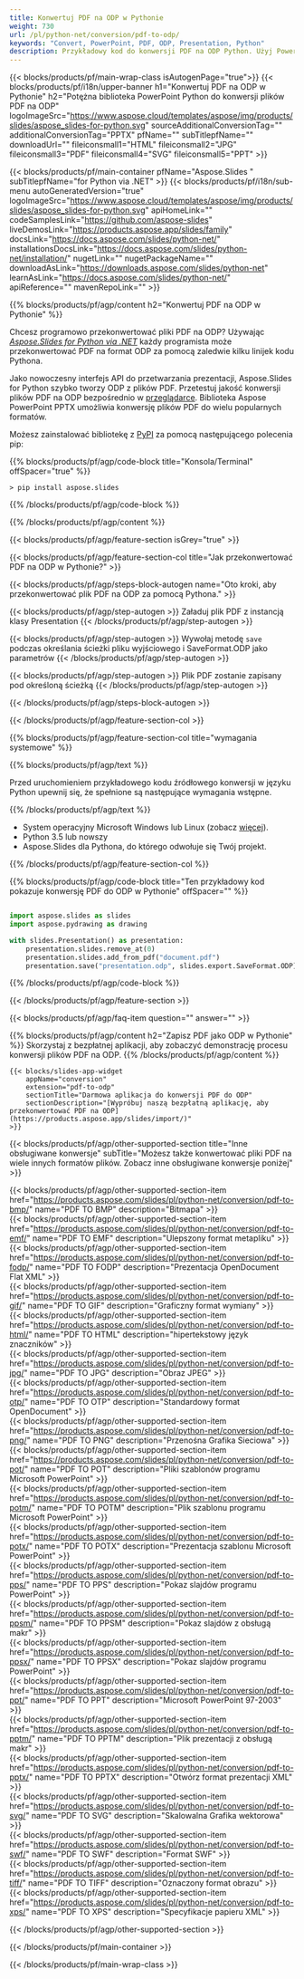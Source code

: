 ```yaml
---
title: Konwertuj PDF na ODP w Pythonie
weight: 730
url: /pl/python-net/conversion/pdf-to-odp/ 
keywords: "Convert, PowerPoint, PDF, ODP, Presentation, Python"
description: Przykładowy kod do konwersji PDF na ODP Python. Użyj PowerPoint Python API do wsadowej konwersji plików PDF na pliki ODP.
---
```


{{< blocks/products/pf/main-wrap-class isAutogenPage="true">}}
{{< blocks/products/pf/i18n/upper-banner h1="Konwertuj PDF na ODP w Pythonie" h2="Potężna biblioteka PowerPoint Python do konwersji plików PDF na ODP" logoImageSrc="https://www.aspose.cloud/templates/aspose/img/products/slides/aspose_slides-for-python.svg" sourceAdditionalConversionTag="" additionalConversionTag="PPTX" pfName="" subTitlepfName="" downloadUrl="" fileiconsmall1="HTML" fileiconsmall2="JPG" fileiconsmall3="PDF" fileiconsmall4="SVG" fileiconsmall5="PPT" >}}

{{< blocks/products/pf/main-container pfName="Aspose.Slides " subTitlepfName="for Python via .NET" >}}
{{< blocks/products/pf/i18n/sub-menu autoGeneratedVersion="true" logoImageSrc="https://www.aspose.cloud/templates/aspose/img/products/slides/aspose_slides-for-python.svg" apiHomeLink="" codeSamplesLink="https://github.com/aspose-slides" liveDemosLink="https://products.aspose.app/slides/family" docsLink="https://docs.aspose.com/slides/python-net/" installationsDocsLink="https://docs.aspose.com/slides/python-net/installation/" nugetLink="" nugetPackageName="" downloadAsLink="https://downloads.aspose.com/slides/python-net" learnAsLink="https://docs.aspose.com/slides/python-net/" apiReference="" mavenRepoLink="" >}}

{{% blocks/products/pf/agp/content h2="Konwertuj PDF na ODP w Pythonie" %}}

Chcesz programowo przekonwertować pliki PDF na ODP? Używając [*Aspose.Slides for Python via .NET*](https://products.aspose.com/slides/pl/python-net/) każdy programista może przekonwertować PDF na format ODP za pomocą zaledwie kilku linijek kodu Pythona.

Jako nowoczesny interfejs API do przetwarzania prezentacji, Aspose.Slides for Python szybko tworzy ODP z plików PDF. Przetestuj jakość konwersji plików PDF na ODP bezpośrednio w [przeglądarce](https://products.aspose.app/slides/conversion). Biblioteka Aspose PowerPoint PPTX umożliwia konwersję plików PDF do wielu popularnych formatów.

Możesz zainstalować bibliotekę z [PyPI](https://pypi.org/project/Aspose.Slides/) za pomocą następującego polecenia pip:

{{% blocks/products/pf/agp/code-block title="Konsola/Terminal" offSpacer="true" %}}

```console
> pip install aspose.slides

```

{{% /blocks/products/pf/agp/code-block %}}

{{% /blocks/products/pf/agp/content %}}

{{< blocks/products/pf/agp/feature-section isGrey="true" >}}

{{< blocks/products/pf/agp/feature-section-col title="Jak przekonwertować PDF na ODP w Pythonie?" >}}

{{< blocks/products/pf/agp/steps-block-autogen name="Oto kroki, aby przekonwertować plik PDF na ODP za pomocą Pythona." >}}

{{< blocks/products/pf/agp/step-autogen >}}
Załaduj plik PDF z instancją klasy Presentation
{{< /blocks/products/pf/agp/step-autogen >}}

{{< blocks/products/pf/agp/step-autogen >}}
Wywołaj metodę `save` podczas określania ścieżki pliku wyjściowego i SaveFormat.ODP jako parametrów
{{< /blocks/products/pf/agp/step-autogen >}}

{{< blocks/products/pf/agp/step-autogen >}}
Plik PDF zostanie zapisany pod określoną ścieżką
{{< /blocks/products/pf/agp/step-autogen >}}

{{< /blocks/products/pf/agp/steps-block-autogen >}}

{{< /blocks/products/pf/agp/feature-section-col >}}

{{% blocks/products/pf/agp/feature-section-col title="wymagania systemowe" %}}

{{% blocks/products/pf/agp/text %}}

 Przed uruchomieniem przykładowego kodu źródłowego konwersji w języku Python upewnij się, że spełnione są następujące wymagania wstępne.

{{% /blocks/products/pf/agp/text %}}

- System operacyjny Microsoft Windows lub Linux (zobacz [więcej](https://docs.aspose.com/slides/python-net/system-requirements/)).
- Python 3.5 lub nowszy
- Aspose.Slides dla Pythona, do którego odwołuje się Twój projekt.

{{% /blocks/products/pf/agp/feature-section-col %}}

{{% blocks/products/pf/agp/code-block title="Ten przykładowy kod pokazuje konwersję PDF do ODP w Pythonie" offSpacer="" %}}

```py

import aspose.slides as slides
import aspose.pydrawing as drawing

with slides.Presentation() as presentation:
    presentation.slides.remove_at(0)
    presentation.slides.add_from_pdf("document.pdf")
    presentation.save("presentation.odp", slides.export.SaveFormat.ODP)

```
{{% /blocks/products/pf/agp/code-block %}}

{{< /blocks/products/pf/agp/feature-section >}}

{{< blocks/products/pf/agp/faq-item question="" answer="" >}}
 
{{% blocks/products/pf/agp/content h2="Zapisz PDF jako ODP w Pythonie" %}}
Skorzystaj z bezpłatnej aplikacji, aby zobaczyć demonstrację procesu konwersji plików PDF na ODP. 
{{% /blocks/products/pf/agp/content %}}

<!-- aboutfile Starts -->

<!-- aboutfile Ends -->

    {{< blocks/slides-app-widget 
        appName="conversion"
        extension="pdf-to-odp"
        sectionTitle="Darmowa aplikacja do konwersji PDF do ODP" 
        sectionDescription="[Wypróbuj naszą bezpłatną aplikację, aby przekonwertować PDF na ODP](https://products.aspose.app/slides/import/)" 
    >}}
    
{{< blocks/products/pf/agp/other-supported-section title="Inne obsługiwane konwersje" subTitle="Możesz także konwertować pliki PDF na wiele innych formatów plików. Zobacz inne obsługiwane konwersje poniżej" >}}

{{< blocks/products/pf/agp/other-supported-section-item href="https://products.aspose.com/slides/pl/python-net/conversion/pdf-to-bmp/" name="PDF TO BMP" description="Bitmapa" >}}  
{{< blocks/products/pf/agp/other-supported-section-item href="https://products.aspose.com/slides/pl/python-net/conversion/pdf-to-emf/" name="PDF TO EMF" description="Ulepszony format metapliku" >}}  
{{< blocks/products/pf/agp/other-supported-section-item href="https://products.aspose.com/slides/pl/python-net/conversion/pdf-to-fodp/" name="PDF TO FODP" description="Prezentacja OpenDocument Flat XML" >}}  
{{< blocks/products/pf/agp/other-supported-section-item href="https://products.aspose.com/slides/pl/python-net/conversion/pdf-to-gif/" name="PDF TO GIF" description="Graficzny format wymiany" >}}  
{{< blocks/products/pf/agp/other-supported-section-item href="https://products.aspose.com/slides/pl/python-net/conversion/pdf-to-html/" name="PDF TO HTML" description="hipertekstowy język znaczników" >}}  
{{< blocks/products/pf/agp/other-supported-section-item href="https://products.aspose.com/slides/pl/python-net/conversion/pdf-to-jpg/" name="PDF TO JPG" description="Obraz JPEG" >}}  
{{< blocks/products/pf/agp/other-supported-section-item href="https://products.aspose.com/slides/pl/python-net/conversion/pdf-to-otp/" name="PDF TO OTP" description="Standardowy format OpenDocument" >}}  
{{< blocks/products/pf/agp/other-supported-section-item href="https://products.aspose.com/slides/pl/python-net/conversion/pdf-to-png/" name="PDF TO PNG" description="Przenośna Grafika Sieciowa" >}}  
{{< blocks/products/pf/agp/other-supported-section-item href="https://products.aspose.com/slides/pl/python-net/conversion/pdf-to-pot/" name="PDF TO POT" description="Pliki szablonów programu Microsoft PowerPoint" >}}  
{{< blocks/products/pf/agp/other-supported-section-item href="https://products.aspose.com/slides/pl/python-net/conversion/pdf-to-potm/" name="PDF TO POTM" description="Plik szablonu programu Microsoft PowerPoint" >}}  
{{< blocks/products/pf/agp/other-supported-section-item href="https://products.aspose.com/slides/pl/python-net/conversion/pdf-to-potx/" name="PDF TO POTX" description="Prezentacja szablonu Microsoft PowerPoint" >}}  
{{< blocks/products/pf/agp/other-supported-section-item href="https://products.aspose.com/slides/pl/python-net/conversion/pdf-to-pps/" name="PDF TO PPS" description="Pokaz slajdów programu PowerPoint" >}}  
{{< blocks/products/pf/agp/other-supported-section-item href="https://products.aspose.com/slides/pl/python-net/conversion/pdf-to-ppsm/" name="PDF TO PPSM" description="Pokaz slajdów z obsługą makr" >}}  
{{< blocks/products/pf/agp/other-supported-section-item href="https://products.aspose.com/slides/pl/python-net/conversion/pdf-to-ppsx/" name="PDF TO PPSX" description="Pokaz slajdów programu PowerPoint" >}}  
{{< blocks/products/pf/agp/other-supported-section-item href="https://products.aspose.com/slides/pl/python-net/conversion/pdf-to-ppt/" name="PDF TO PPT" description="Microsoft PowerPoint 97-2003" >}}  
{{< blocks/products/pf/agp/other-supported-section-item href="https://products.aspose.com/slides/pl/python-net/conversion/pdf-to-pptm/" name="PDF TO PPTM" description="Plik prezentacji z obsługą makr" >}}  
{{< blocks/products/pf/agp/other-supported-section-item href="https://products.aspose.com/slides/pl/python-net/conversion/pdf-to-pptx/" name="PDF TO PPTX" description="Otwórz format prezentacji XML" >}}  
{{< blocks/products/pf/agp/other-supported-section-item href="https://products.aspose.com/slides/pl/python-net/conversion/pdf-to-svg/" name="PDF TO SVG" description="Skalowalna Grafika wektorowa" >}}  
{{< blocks/products/pf/agp/other-supported-section-item href="https://products.aspose.com/slides/pl/python-net/conversion/pdf-to-swf/" name="PDF TO SWF" description="Format SWF" >}}  
{{< blocks/products/pf/agp/other-supported-section-item href="https://products.aspose.com/slides/pl/python-net/conversion/pdf-to-tiff/" name="PDF TO TIFF" description="Oznaczony format obrazu" >}}  
{{< blocks/products/pf/agp/other-supported-section-item href="https://products.aspose.com/slides/pl/python-net/conversion/pdf-to-xps/" name="PDF TO XPS" description="Specyfikacje papieru XML" >}}  


{{< /blocks/products/pf/agp/other-supported-section >}}

{{< /blocks/products/pf/main-container >}}
    
{{< /blocks/products/pf/main-wrap-class >}}